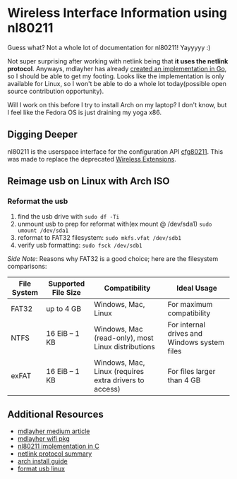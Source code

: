 # Wireless Interface Information using nl80211

Guess what? Not a whole lot of documentation for nl80211! Yayyyyy :)

Not super surprising after working with netlink being that **it uses the netlink
protocol**. Anyways, mdlayher has already [created an implementation in
Go][mdlayher wifi pkg], so I should be able to get my footing. Looks like the
implementation is only available for Linux, so I won't be able to do a whole lot
today(possible open source contribution opportunity).

Will I work on this before I try to install Arch on my laptop? I don't know, but
I feel like the Fedora OS is just draining my yoga x86.

## Digging Deeper

nl80211 is the userspace interface for the configuration API [cfg80211][]. This
was made to replace the deprecated [Wireless Extensions][].

## Reimage usb on Linux with Arch ISO

### Reformat the usb

1. find the usb drive with `sudo df -Ti`
2. unmount usb to prep for reformat with(ex mount @ /dev/sda1) `sudo umount /dev/sda1`
3. reformat to FAT32 filesystem: `sudo mkfs.vfat /dev/sdb1`
4. verify usb formatting: `sudo fsck /dev/sdb1`

*Side Note*: Reasons why FAT32 is a good choice; here are the filesystem comparisons:

File System | Supported File Size | Compatibility | Ideal Usage
----------- | ------------------- | ------------- | -----------
FAT32       | up to 4 GB          | Windows, Mac, Linux | For maximum compatibility
NTFS        | 16 EiB – 1 KB       | Windows, Mac (read-only), most Linux distributions | For internal drives and Windows system files
exFAT       | 16 EiB – 1 KB       | Windows, Mac, Linux (requires extra drivers to access) | For files larger than 4 GB

## Additional Resources

- [mdlayher medium article][]
- [mdlayher wifi pkg][]
- [nl80211 implementation in C][]
- [netlink protocol summary][]
- [arch install guide][]
- [format usb linux][]

[arch install guide]: https://wiki.archlinux.org/title/Installation_guide
[cfg80211]: https://www.kernel.org/doc/html/v4.12/driver-api/80211/cfg80211.html
[format usb linux]: https://phoenixnap.com/kb/linux-format-usb
[mdlayher medium article]: https://medium.com/@mdlayher/linux-netlink-and-go-part-3-packages-netlink-genetlink-and-wifi-b0ca78e62f8a
[mdlayher wifi pkg]: https://github.com/mdlayher/wifi/tree/main
[nl80211 implementation in C]: https://alamot.github.io/nl80211/
[netlink protocol summary]: https://www.infradead.org/~tgr/libnl/
[Wireless Extensions]: https://hewlettpackard.github.io/wireless-tools/Linux.Wireless.Extensions.html
